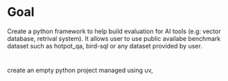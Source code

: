 # Goal
Create a python framework to help build evaluation for AI tools (e.g: vector database, retrival system). 
It allows user to use public availabe benchmark dataset such as hotpot_qa, bird-sql or any dataset provided by user.

# 


create an empty python project managed using uv, 